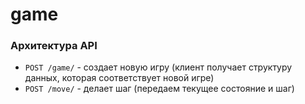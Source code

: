 # game

### Архитектура API

 - `POST /game/` - создает новую игру (клиент получает структуру данных, которая соответствует новой игре)
 - `POST /move/` - делает шаг (передаем текущее состояние и шаг)
